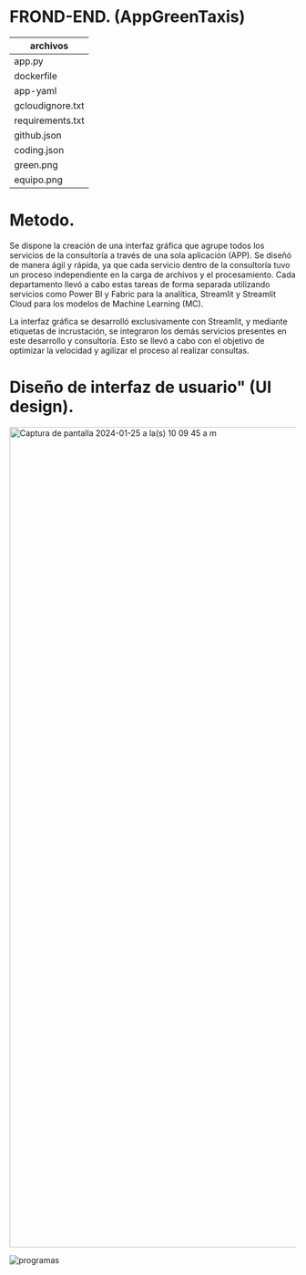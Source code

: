 
# FROND-END. (AppGreenTaxis)
  
| archivos   |  
| --------- | 
| app.py| 
| dockerfile | 
| app-yaml|   
|  gcloudignore.txt|  
|  requirements.txt|  
|  github.json| 
|  coding.json| 
|  green.png| 
|  equipo.png| 

# Metodo.

Se dispone la creación de una interfaz gráfica que agrupe todos los servicios de la consultoría a través de una sola aplicación (APP). Se diseñó de manera ágil y rápida, ya que cada servicio dentro de la consultoría tuvo un proceso independiente en la carga de archivos y el procesamiento. Cada departamento llevó a cabo estas tareas de forma separada utilizando servicios como Power BI y Fabric para la analítica, Streamlit y Streamlit Cloud para los modelos de Machine Learning (MC).

La interfaz gráfica se desarrolló exclusivamente con Streamlit, y mediante etiquetas de incrustación, se integraron los demás servicios presentes en este desarrollo y consultoría. Esto se llevó a cabo con el objetivo de optimizar la velocidad y agilizar el proceso al realizar consultas.

# Diseño de interfaz de usuario" (UI design).
<img width="1439" alt="Captura de pantalla 2024-01-25 a la(s) 10 09 45 a m" src="https://github.com/leocorbur/GreenMiles_NYC_Taxis/assets/54252072/8226e78f-bc97-4728-a88b-f5e21db76a52">





![programas](https://github.com/leocorbur/GreenMiles_NYC_Taxis/assets/54252072/da5df15a-f9fa-402f-b79f-fde35b5f1b8d)